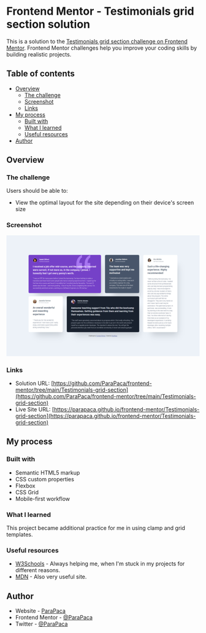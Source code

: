 # Frontend Mentor - Testimonials grid section solution

This is a solution to the [Testimonials grid section challenge on Frontend Mentor](https://www.frontendmentor.io/challenges/testimonials-grid-section-Nnw6J7Un7). Frontend Mentor challenges help you improve your coding skills by building realistic projects. 

## Table of contents

- [Overview](#overview)
  - [The challenge](#the-challenge)
  - [Screenshot](#screenshot)
  - [Links](#links)
- [My process](#my-process)
  - [Built with](#built-with)
  - [What I learned](#what-i-learned)
  - [Useful resources](#useful-resources)
- [Author](#author)

## Overview

### The challenge

Users should be able to:

- View the optimal layout for the site depending on their device's screen size

### Screenshot

![](./screenshots/screenshot_1.png)


### Links

- Solution URL: [https://github.com/ParaPaca/frontend-mentor/tree/main/Testimonials-grid-section](https://github.com/ParaPaca/frontend-mentor/tree/main/Testimonials-grid-section)
- Live Site URL: [https://parapaca.github.io/frontend-mentor/Testimonials-grid-section](https://parapaca.github.io/frontend-mentor/Testimonials-grid-section)

## My process

### Built with

- Semantic HTML5 markup
- CSS custom properties
- Flexbox
- CSS Grid
- Mobile-first workflow

### What I learned

This project became additional practice for me in using clamp and grid templates.

### Useful resources

- [W3Schools](https://www.w3schools.com/) - Always helping me, when I'm stuck in my projects for different reasons.
- [MDN](https://developer.mozilla.org/en-US/) - Also very useful site.

## Author

- Website - [ParaPaca](https://github.com/ParaPaca)
- Frontend Mentor - [@ParaPaca](https://www.frontendmentor.io/profile/ParaPaca)
- Twitter - [@ParaPaca](https://www.twitter.com/ParaPaca)
